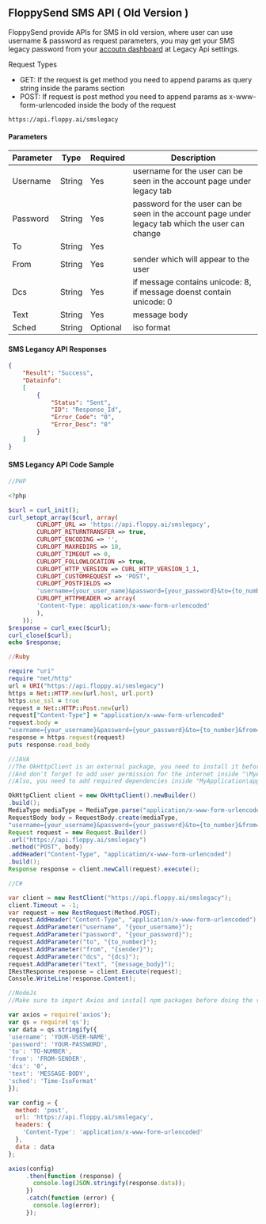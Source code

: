 ## FloppySend SMS API ( Old Version )
FloppySend provide APIs for SMS in old version, where user can use username & password as request parameters, 
you may get your SMS legacy password from your [accoutn dashboard](https://app.floppysend.com/) at Legacy Api settings. 

Request Types
 - GET: If the request is get method you need to append params as query string inside the params section
 - POST: If request is post method you need to append params as x-www-form-urlencoded inside the body of the request

```
https://api.floppy.ai/smslegacy
```

#### Parameters
  | Parameter | Type | Required | Description |
  | --------- | ---- | -------- | ----------- |
  | Username | String | Yes | username for the user can be seen in the account page under legacy tab |
  | Password | String | Yes | password for the user can be seen in the account page under legacy tab which the user can change |
  | To | String | Yes | | number/numbers sending to |
  | From | String | Yes | sender which will appear to the user |
  | Dcs | String | Yes | if message contains unicode: 8, if message doenst contain unicode: 0 |
  | Text | String | Yes | message body |
  | Sched | String | Optional | iso format |
  
#### SMS Legancy API Responses
```JSON
{
    "Result": "Success",
    "Datainfo": 
    [
        {
            "Status": "Sent",
            "ID": "Response_Id",
            "Error_Code": "0",
            "Error_Desc": "0"
        }
    ]
}                   
```

#### SMS Legancy API Code Sample
```PHP
//PHP

<?php

$curl = curl_init();
curl_setopt_array($curl, array(
        CURLOPT_URL => 'https://api.floppy.ai/smslegacy',
        CURLOPT_RETURNTRANSFER => true,
        CURLOPT_ENCODING => '',
        CURLOPT_MAXREDIRS => 10,
        CURLOPT_TIMEOUT => 0,
        CURLOPT_FOLLOWLOCATION => true,
        CURLOPT_HTTP_VERSION => CURL_HTTP_VERSION_1_1,
        CURLOPT_CUSTOMREQUEST => 'POST',
        CURLOPT_POSTFIELDS =>
        'username={your_user_name}&password={your_password}&to={to_number}&from={sender}&dcs={dcs}&text={message_body}',
        CURLOPT_HTTPHEADER => array(
        'Content-Type: application/x-www-form-urlencoded'
        ),
    ));
$response = curl_exec($curl);
curl_close($curl);
echo $response;
```

```Ruby
//Ruby

require "uri"
require "net/http"
url = URI("https://api.floppy.ai/smslegacy")
https = Net::HTTP.new(url.host, url.port)
https.use_ssl = true
request = Net::HTTP::Post.new(url)
request["Content-Type"] = "application/x-www-form-urlencoded"
request.body =
"username={your_username}&password={your_password}&to={to_number}&from={sender}&dcs={dcs}&text={message_body}"
response = https.request(request)
puts response.read_body
```

```Java
//JAVA
//The OkHttpClient is an external package, you need to install it before making the request, 
//And don't forget to add user permission for the internet inside "\MyApplication\app\src\main\AndroidManifest.xml"
//Also, you need to add required dependencies inside "MyApplication\app\build.gradle"

OkHttpClient client = new OkHttpClient().newBuilder()
.build();
MediaType mediaType = MediaType.parse("application/x-www-form-urlencoded");
RequestBody body = RequestBody.create(mediaType,
"username={your_username}&password={your_password}&to={to_number}&from={sender}&dcs={dcs}&text={message_body}");
Request request = new Request.Builder()
.url("https://api.floppy.ai/smslegacy")
.method("POST", body)
.addHeader("Content-Type", "application/x-www-form-urlencoded")
.build();
Response response = client.newCall(request).execute();
```

```C#
//C#

var client = new RestClient("https://api.floppy.ai/smslegacy");
client.Timeout = -1;
var request = new RestRequest(Method.POST);
request.AddHeader("Content-Type", "application/x-www-form-urlencoded");
request.AddParameter("username", "{your_username}");
request.AddParameter("password", "{your_password}");
request.AddParameter("to", "{to_number}");
request.AddParameter("from", "{sender}");
request.AddParameter("dcs", "{dcs}");
request.AddParameter("text", "{message_body}");
IRestResponse response = client.Execute(request);
Console.WriteLine(response.Content);
```

```Javascript
//NodeJs
//Make sure to import Axios and install npm packages before doing the request

var axios = require('axios');
var qs = require('qs');
var data = qs.stringify({
'username': 'YOUR-USER-NAME',
'password': 'YOUR-PASSWORD',
'to': 'TO-NUMBER',
'from': 'FROM-SENDER',
'dcs': '0',
'text': 'MESSAGE-BODY',
'sched': 'Time-IsoFormat' 
});

var config = {
  method: 'post',
  url: 'https://api.floppy.ai/smslegacy',
  headers: { 
    'Content-Type': 'application/x-www-form-urlencoded'
  },
  data : data
};

axios(config)
     .then(function (response) {
       console.log(JSON.stringify(response.data));
     })
     .catch(function (error) {
       console.log(error);
     });
```
